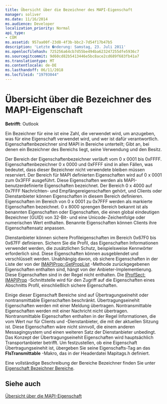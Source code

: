 ```yaml
---
title: Übersicht über die Bezeichner des MAPI-Eigenschaft
manager: soliver
ms.date: 11/16/2014
ms.audience: Developer
localization_priority: Normal
api_type:
- COM
ms.assetid: 957aa00f-23d8-4f3b-bbc2-7d54f17b47b5
description: 'Letzte �nderung: Samstag, 23. Juli 2011'
ms.openlocfilehash: 725256a64cb7d55be494ba623247255dfe5936c7
ms.sourcegitcommit: 9d60cd82b5413446e5bc8ace2cd689f683fb41a7
ms.translationtype: MT
ms.contentlocale: de-DE
ms.lasthandoff: 06/11/2018
ms.locfileid: "19793044"
---
```

# <a name="mapi-property-identifier-overview"></a>Übersicht über die Bezeichner des MAPI-Eigenschaft

  
  
**Betrifft**: Outlook 
  
Ein Bezeichner für eine ist eine Zahl, die verwendet wird, um anzugeben, was für eine Eigenschaft verwendet wird, und wer ist dafür verantwortlich. Eigenschaftenbezeichner sind MAPI in Bereiche unterteilt; Gibt an, bei denen ein Bezeichner des Bereichs liegt, seine Verwendung und den Besitz. 
  
Der Bereich der Eigenschaftenbezeichner verläuft vom 0 x 0001 bis 0xFFFF. Eigenschaftenbezeichner 0 x 0000 und 0xFFFF sind in allen Fällen, was bedeutet, dass dieser Bezeichner nicht verwendete bleiben müssen reserviert. Der Bereich für MAPI definierten Eigenschaften wird auf 0 x 0001 zum 0x3FFF ausgeführt. Diese Eigenschaften werden als MAPI-benutzerdefinierte Eigenschaften bezeichnet. Der Bereich 0 x 4000 auf 0x7FFF Nachrichten- und Empfängereigenschaften gehört, und Clients oder Dienstanbieter können Eigenschaften in diesem Bereich definieren. Eigenschaften im Bereich von 0 x 0001 zu 0x7FFF werden als markierte Eigenschaften bezeichnet. 0 x 8000 sprengen Bereich bekannt ist als benannten Eigenschaften oder Eigenschaften, die einen global eindeutigen Bezeichner (GUID) von 32-Bit- und eine Unicode-Zeichenfolge oder numerischen Wert enthalten. Benannte Eigenschaften können Clients ihre Eigenschaftensatz anpassen.
  
Dienstanbieter können sichere Profileigenschaften im Bereich 0x67F0 bis 0x67FF definieren. Sichern Sie die Profil, das Eigenschaften Informationen verwendet werden, die zusätzlichen Schutz, beispielsweise Kennwörter erforderlich sind. Diese Eigenschaften können ausgeblendet und verschlüsselt werden. Unabhängig davon, ob sichere Eigenschaften in der Liste der von der [IMAPIProp::GetPropList](imapiprop-getproplist.md) -Methode zurückgegebenen Eigenschaften enthalten sind, hängt von der Anbieter-Implementierung. Diese Eigenschaften sind in der Regel nicht enthalten. Die [IProfSect: IMAPIProp](iprofsectimapiprop.md) -Schnittstelle wird für den Zugriff auf die Eigenschaften eines Abschnitts Profil, einschließlich sichere Eigenschaften. 
  
Einige dieser Eigenschaft Bereiche sind auf Übertragungseinehit oder nontransmittable Eigenschaften beschränkt. Übertragungseinehit Eigenschaften werden mit einer Meldung übertragen. Nontransmittable Eigenschaften werden mit einer Nachricht nicht übertragen. Nontransmittable Eigenschaften enthalten in der Regel Informationen, die vom Wert nur für Clients und -Dienstanbieter, die mit der aktuellen Sitzung ist. Diese Eigenschaften wäre nicht sinnvoll, die einem anderen Messagingsystem und einen weiteren Satz der Dienstanbieter unbedingt. Das Konzept der Übertragungseinehit Eigenschaften wird hauptsächlich Transportanbieter betrifft. Um festzustellen, ob eine Eigenschaft Übertragungseinehit ist, übergeben Sie seine Eigenschafts-Tag an das **FIsTransmittable** -Makro, das in der Headerdatei Mapitags.h definiert. 
  
Eine vollständige Beschreibung der Bereiche Bezeichner finden Sie unter [Eigenschaft Bezeichner Bereiche](property-identifier-ranges.md).
  
## <a name="see-also"></a>Siehe auch



[Übersicht über die MAPI-Eigenschaft](mapi-property-overview.md)


